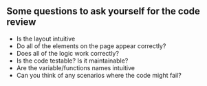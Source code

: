 
## Some questions to ask yourself for the code review

- Is the layout intuitive 
- Do all of the elements on the page appear correctly?
- Does all of the logic work correctly?
- Is the code testable? Is it maintainable?
- Are the variable/functions names intuitive 
- Can you think of any scenarios where the code might fail?